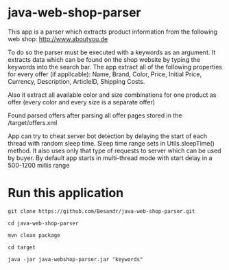 # java-web-shop-parser

This app is a parser which extracts product information from the following web shop:
http://www.aboutyou.de

To do so the parser must be executed with a keywords as an argument. It extracts data which can be found on the shop website by typing the keywords into the
search bar. 
The app extract all of the following properties for every offer (if applicable): Name, Brand, Color, Price, Initial Price, Currency, Description, ArticleID, Shipping Costs.

Also it extract all available color and size combinations for one product as offer (every color and every size is a separate offer)

Found parsed offers after parsing all offer pages stored in the /target/offers.xml

App can try to cheat server bot detection by delaying the start of each thread with
random sleep time. Sleep time range sets in Utils.sleepTime() method. It also uses
only that type of requests to server which can be used by buyer.
By default app starts in multi-thread mode with start delay in a 500-1200 millis range

# Run this application
    git clone https://github.com/Besandr/java-web-shop-parser.git
  
    cd java-web-shop-parser

    mvn clean package

    cd target

    java -jar java-webshop-parser.jar "keywords"
    

 